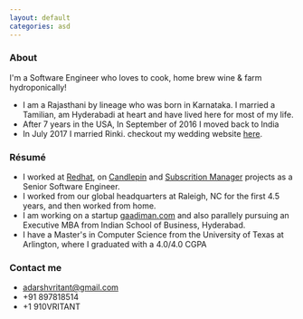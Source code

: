 ```yaml
---
layout: default
categories: asd
---
```


### About

I'm a Software Engineer who loves to cook, home brew wine & farm hydroponically!
 * I am a Rajasthani by lineage who was born in Karnataka. I married a Tamilian, am Hyderabadi at heart and have lived here for most of my life.
 * After 7 years in the USA, In September of 2016 I moved back to India
 * In July 2017 I married Rinki. checkout my wedding website [here](http://rinkiweds.vritant.com).

### Résumé

 * I worked at [Redhat](https://www.redhat.com), on [Candlepin](https://github.com/candlepin/candlepin) and [Subscrition Manager](https://github.com/candlepin/subscription-manager) projects as a Senior Software Engineer.
 * I worked from our global headquarters at Raleigh, NC for the first 4.5 years, and then worked from home.
 * I am working on a startup [gaadiman.com](http://gaadiman.com) and also parallely pursuing an Executive MBA from Indian School of Business, Hyderabad.
 * I have a Master's in Computer Science from the University of Texas at Arlington, where I graduated with a 4.0/4.0 CGPA

### Contact me

 * [adarshvritant@gmail.com](mailto:adarshvritant@gmail.com)
 * +91 897818514 
 * +1 910VRITANT
